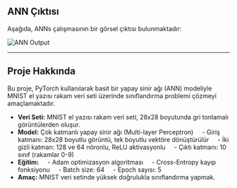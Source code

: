 ## ANN Çıktısı

Aşağıda, ANNs çalışmasının bir görsel çıktısı bulunmaktadır:

![ANN Output](1-ANNs/ann_output.png)

---

## Proje Hakkında

Bu proje, PyTorch kullanılarak basit bir yapay sinir ağı (ANN) modeliyle MNIST el yazısı rakam veri seti üzerinde sınıflandırma problemi çözmeyi amaçlamaktadır.

- **Veri Seti:** MNIST el yazısı rakam veri seti, 28x28 boyutunda gri tonlamalı görüntülerden oluşur.  
- **Model:** Çok katmanlı yapay sinir ağı (Multi-layer Perceptron)  
  - Giriş katmanı: 28x28 boyutlu görüntü, tek boyutlu vektöre dönüştürülür  
  - İki gizli katman: 128 ve 64 nöronlu, ReLU aktivasyonlu  
  - Çıktı katmanı: 10 sınıf (rakamlar 0-9)  
- **Eğitim:**  
  - Adam optimizasyon algoritması  
  - Cross-Entropy kayıp fonksiyonu  
  - Batch size: 64  
  - Epoch sayısı: 5  
- **Amaç:** MNIST veri setinde yüksek doğrulukla sınıflandırma yapmak.
